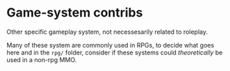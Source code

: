 # Game-system contribs

Other specific gameplay system, not necessesarily related to roleplay.

Many of these system are commonly used in RPGs, to decide what goes here and in
the `rpg/` folder, consider if these systems could _theoretically_ be used in a
non-rpg MMO.
